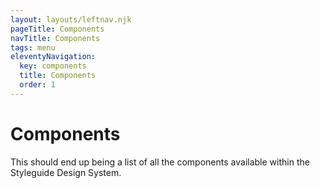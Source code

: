 ```yaml
---
layout: layouts/leftnav.njk
pageTitle: Components
navTitle: Components
tags: menu
eleventyNavigation:
  key: components
  title: Components
  order: 1
---
```


# Components

<p class="lead">This should end up being a list of all the components available within the Styleguide Design System.</div>